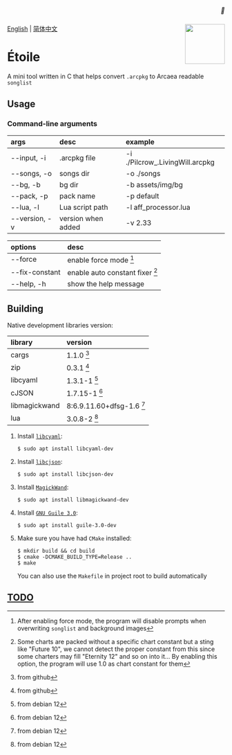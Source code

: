 <h5 align="right"> 💫 </h5>
<img width="92" height="92" src="https://arcaea.lowiro.com/img/11_icon.d91d4854.png" align="right" />

[English](./README.en.md) | [简体中文](./README.md)

# Étoile

A mini tool written in C that helps convert `.arcpkg` to Arcaea readable `songlist`

## Usage

### Command-line arguments

| args          | desc               | example                         |
|:--------------|:-------------------|:--------------------------------|
| --input, -i   | .arcpkg file       | -i ./Pilcrow_.LivingWill.arcpkg |
| --songs, -o   | songs dir          | -o ./songs                      |
| --bg, -b      | bg dir             | -b assets/img/bg                |
| --pack, -p    | pack name          | -p default                      |
| --lua, -l     | Lua script path    | -l aff_processor.lua            |
| --version, -v | version when added | -v 2.33                         |

| options        | desc                            |
|:---------------|:--------------------------------|
| --force        | enable force mode [^1]          |
| --fix-constant | enable auto constant fixer [^2] |
| --help, -h     | show the help message           |

[^1]: After enabling force mode, the program will disable prompts when overwriting `songlist` and background images
[^2]: Some charts are packed without a specific chart constant but a sting like "Future 10", we cannot detect the proper constant from this
since some charters may fill "Eternity 12" and so on into it... By enabling this option, the program will use 1.0 as chart constant for them

## Building

Native development libraries version:

| library       | version                   |
|:--------------|:--------------------------|
| cargs         | 1.1.0 [^3]                |
| zip           | 0.3.1 [^3]                |
| libcyaml      | 1.3.1-1 [^4]              |
| cJSON         | 1.7.15-1 [^4]             |
| libmagickwand | 8:6.9.11.60+dfsg-1.6 [^4] |
| lua           | 3.0.8-2 [^4]              |

[^3]: from github
[^4]: from debian 12

1. Install [`libcyaml`](https://github.com/tlsa/libcyaml):

   ```shell
   $ sudo apt install libcyaml-dev
   ```

2. Install [`libcjson`](https://github.com/DaveGamble/cJSON/):

   ```shell
   $ sudo apt install libcjson-dev
   ```

3. Install [`MagickWand`](http://www.imagemagick.org/script/magick-wand.php):

   ```shell
   $ sudo apt install libmagickwand-dev
   ```

4. Install [`GNU Guile 3.0`](https://www.gnu.org/software/guile/):

    ```shell
   $ sudo apt install guile-3.0-dev
   ```

5. Make sure you have had `CMake` installed:

   ```shell
   $ mkdir build && cd build
   $ cmake -DCMAKE_BUILD_TYPE=Release ..
   $ make
   ```

   You can also use the `Makefile` in project root to build automatically

## [TODO](./TODO.md)